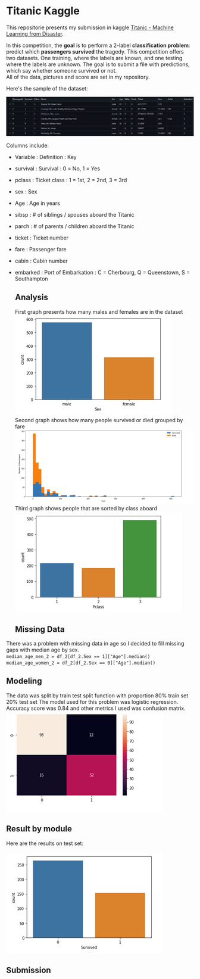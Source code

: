 # Titanic Kaggle

This repositorie presents my submission in kaggle [Titanic - Machine Learning from Disaster](https://www.kaggle.com/competitions/titanic). <br>

In this competition, the <b>goal</b> is to perform a 2-label <b>classification problem</b>: predict which <b>passengers survived</b> the tragedy. <be> This competition offers two datasets. One training, where the labels are known, and one testing where the labels are unknown. The goal is to submit a file with predictions, which say whether someone survived or not. <br> All of the data, pictures and score are set in my repository.

  Here's the sample of the dataset: <br>
  
 ![Titanic Kaggle](https://github.com/LukaszTamborowski/Titanic-kaggle/blob/main/data%20view.png?raw=true) <br>
  
Columns include: 
- Variable :	Definition	: Key
  
- survival	:  Survival	:  0 = No, 1 = Yes
- pclass	:  Ticket class	: 	1 = 1st, 2 = 2nd, 3 = 3rd
- sex	: Sex	
- Age	: 	Age in years	
- sibsp		: # of siblings / spouses aboard the Titanic	
- parch		: # of parents / children aboard the Titanic	
- ticket	: 	Ticket number	
- fare	: 	Passenger fare	
- cabin		: Cabin number	
- embarked		: Port of Embarkation	: 	C = Cherbourg, Q = Queenstown, S = Southampton

  

  
  ## Analysis
  First graph presents how many males and females are in the dataset<br>
  ![Titanic Kaggle](https://github.com/LukaszTamborowski/Titanic-kaggle/blob/main/photoos/male%20female%20dash.png?raw=true)<br>
Second graph shows how many people survived or died grouped by fare<br>
   ![Titanic Kaggle](https://github.com/LukaszTamborowski/Titanic-kaggle/blob/main/photoos/Passengers%20by%20fare.png?raw=true)<br>
  Third graph shows people that are sorted by class aboard<br>
  ![Titanic Kaggle](https://github.com/LukaszTamborowski/Titanic-kaggle/blob/main/photoos/passengers%20by%20class.png?raw=true)<br>
  
  ## Missing Data
 There was a problem with missing data in age so I decided to  fill missing gaps with median age by sex. <br>
``median_age_men_2 = df_2[df_2.Sex == 1]["Age"].median()`` <br>
  ``median_age_women_2 = df_2[df_2.Sex == 0]["Age"].median()``
 
   ## Modeling

The data was split by train test split function with proportion 80% train set 20% test set
The model used for this problem was logistic regression.
Accuracy score was 0.84 and other metrics I used was confusion matrix. <br>
  ![Titanic Kaggle](https://github.com/LukaszTamborowski/Titanic-kaggle/blob/main/photoos/correlation.png?raw=true)<br>

   ## Result by module
 Here are the results on test set: <br>   
 ![Titanic Kaggle](https://github.com/LukaszTamborowski/Titanic-kaggle/blob/main/photoos/survived%20by%20module.png?raw=true) <br>
  
 ## Submission

